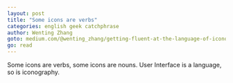 ```yaml
---
layout: post
title: "Some icons are verbs"
categories: english geek catchphrase
author: Wenting Zhang
goto: medium.com/@wenting_zhang/getting-fluent-at-the-language-of-iconography-3415d03d0a8f
go: read
---
```

Some icons are verbs, some icons are nouns.
User Interface is a language, so is iconography.


